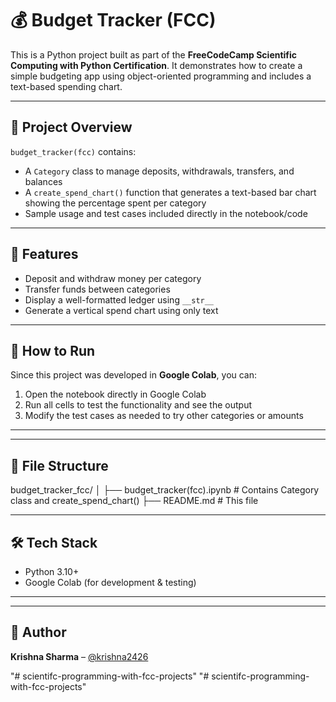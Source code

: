 # 💰 Budget Tracker (FCC)

This is a Python project built as part of the **FreeCodeCamp Scientific Computing with Python Certification**. It demonstrates how to create a simple budgeting app using object-oriented programming and includes a text-based spending chart.

---

## 📌 Project Overview

`budget_tracker(fcc)` contains:

- A `Category` class to manage deposits, withdrawals, transfers, and balances
- A `create_spend_chart()` function that generates a text-based bar chart showing the percentage spent per category
- Sample usage and test cases included directly in the notebook/code

---

## 🧠 Features

- Deposit and withdraw money per category
- Transfer funds between categories
- Display a well-formatted ledger using `__str__`
- Generate a vertical spend chart using only text

---

## 🧪 How to Run

Since this project was developed in **Google Colab**, you can:

1. Open the notebook directly in Google Colab
2. Run all cells to test the functionality and see the output
3. Modify the test cases as needed to try other categories or amounts

---

---


## 📂 File Structure

budget_tracker_fcc/
│
├── budget_tracker(fcc).ipynb        # Contains Category class and create_spend_chart()
├── README.md                        # This file


---

## 🛠 Tech Stack

- Python 3.10+
- Google Colab (for development & testing)

---

---

## 🙋 Author

**Krishna Sharma** – [@krishna2426](https://github.com/krishna2426)








"# scientifc-programming-with-fcc-projects" 
"# scientifc-programming-with-fcc-projects" 

